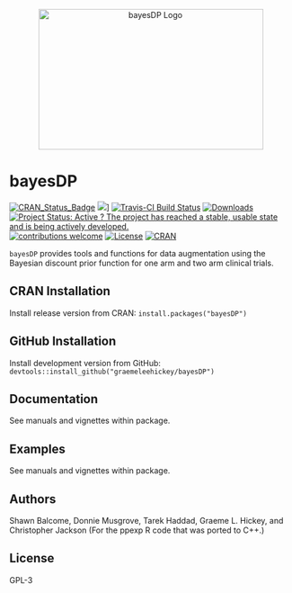 <p align="center"><img
src=https://raw.githubusercontent.com/graemeleehickey/bayesDP/master/bayesDP-logo.png
alt="bayesDP Logo" width="400" height="250"></p>

# bayesDP

[![CRAN_Status_Badge](http://www.r-pkg.org/badges/version/bayesDP)](https://CRAN.R-project.org/package=bayesDP)
[![](http://cranlogs.r-pkg.org/badges/bayesDP)](https://CRAN.R-project.org/package=bayesDP)]
[![Travis-CI Build
Status](https://travis-ci.org/graemeleehickey/bayesDP.svg?branch=master)](https://travis-ci.org/graemeleehickey/bayesDP)
[![Downloads](http://cranlogs.r-pkg.org/badges/bayesDP?color=brightgreen)](http://www.r-pkg.org/pkg/bayesDP)
[![Project Status: Active ? The project has reached a stable, usable state and
is being actively
developed.](http://www.repostatus.org/badges/latest/active.svg)](http://www.repostatus.org/#active)
[![contributions
welcome](https://img.shields.io/badge/contributions-welcome-brightgreen.svg?style=flat)](https://github.com/graemeleehickey/bayesDP/issues)
[![License](https://img.shields.io/badge/license-GPL%20%28%3E=%203%29-brightgreen.svg?style=flat)](http://www.gnu.org/licenses/gpl-3.0.html)
[![CRAN](http://www.r-pkg.org/badges/version/bayesDP)](https://cran.r-project.org/package=bayesDP)

`bayesDP` provides tools and functions for data augmentation using the Bayesian discount prior function for one
arm and two arm clinical trials.

## CRAN Installation

Install release version from CRAN: `install.packages("bayesDP")`

## GitHub Installation

Install development version from GitHub:
`devtools::install_github("graemeleehickey/bayesDP")`

## Documentation

See manuals and vignettes within package.

## Examples

See manuals and vignettes within package.

## Authors

Shawn Balcome, Donnie Musgrove, Tarek Haddad, Graeme L. Hickey, and Christopher
Jackson (For the ppexp R code that was ported to C++.)

## License

GPL-3
